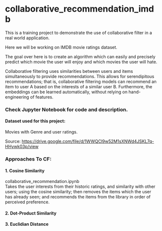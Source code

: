 # collaborative_recommendation_imdb

This is a training project to demonstrate the use of collaborative filter in a real world application.


Here we will be working on IMDB movie ratings dataset.

The goal over here is to create an algorithm which can easily and precisely predict which movie the user will enjoy and which movies the user will hate.

Collaborative filtering uses similarities between users and items simultaneously to provide recommendations. This allows for serendipitous recommendations; that is, collaborative filtering models can recommend an item to user A based on the interests of a similar user B. Furthermore, the embeddings can be learned automatically, without relying on hand-engineering of features.

### Check Jupyter Notebook for code and description.

#### Dataset used for this project:

Movies with Genre and user ratings. 

Source: https://drive.google.com/file/d/1WWQCl9w52M1sXNWd4JSKL7q-HHywk03p/view
<br>



### Approaches To CF:

#### 1. Cosine Similarity
collaborative_recommendation.ipynb <br>
Takes the user interests from  their historic ratings, and similarity with other users; using the cosine similarity;
then removes the items which the user has already seen; and recommends the items from the  library in order of 
perceived preference. 


#### 2. Dot-Product Similarity

#### 3. Euclidian Distance
 
 
